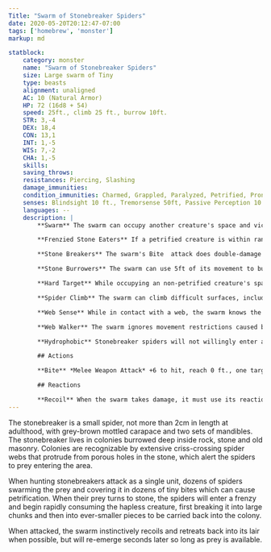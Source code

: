 ```yaml
---
Title: "Swarm of Stonebreaker Spiders"
date: 2020-05-20T20:12:47-07:00
tags: ['homebrew', 'monster']
markup: md

statblock:
    category: monster
    name: "Swarm of Stonebreaker Spiders"
    size: Large swarm of Tiny 
    type: beasts
    alignment: unaligned
    AC: 10 (Natural Armor)
    HP: 72 (16d8 + 54)
    speed: 25ft., climb 25 ft., burrow 10ft.
    STR: 3,-4
    DEX: 18,4
    CON: 13,1
    INT: 1,-5
    WIS: 7,-2
    CHA: 1,-5
    skills:
    saving_throws:
    resistances: Piercing, Slashing
    damage_immunities:
    condition_immunities: Charmed, Grappled, Paralyzed, Petrified, Prone, Restrained
    senses: Blindsight 10 ft., Tremorsense 50ft, Passive Perception 10
    languages: --
    description: |
        **Swarm** The swarm can occupy another creature's space and vice versa, and the swarm can move through any opening large enough for a Tiny insect. The swarm can't regain hit points or gain temporary hit points.

        **Frenzied Stone Eaters** If a petrified creature is within range, the swarm will use all its movement to enter its space and attack with a Bite. If multiple petrified creatures are within range, the swarm will move to the closest. The swarm will ignore all threats while moving, including dangerous terrain, area effect spells, and opportunity attacks.

        **Stone Breakers** The swarm's Bite  attack does double-damage against stone, including petrified creatures.

        **Stone Burrowers** The swarm can use 5ft of its movement to burrow into a volume of stone at least 5ft square, or 2ft square if the swarm has half of its hit points or fewer. It has total cover while burrowed inside stone.

        **Hard Target** While occupying an non-petrified creature's space, the swarm has 3/4 cover (+5 bonus to AC) if the creature is fully clothed, or half-cover (+2 bonus to AC) otherwise.

        **Spider Climb** The swarm can climb difficult surfaces, including upside down on ceilings, without needing to make an ability check.

        **Web Sense** While in contact with a web, the swarm knows the exact location of any other creature in contact with the same web.

        **Web Walker** The swarm ignores movement restrictions caused by webbing.

        **Hydrophobic** Stonebreaker spiders will not willingly enter any wet space and can be forced to flee by spraying them with water or similar liquid.

        ## Actions

        **Bite** *Melee Weapon Attack* +6 to hit, reach 0 ft., one target in the swarm's space. Hit: 10 (4d4) piercing damage, or 5 (2d4) piercing damage if the swarm has half of its hit points or fewer. On a hit, the target must succeed on a DC 13 Constitution saving throw or become petrified.

        ## Reactions

        **Recoil** When the swarm takes damage, it must use its reaction to leave the space it is currently in and burrow into stone 10ft or fewer away. If stone is not close enough for burrowing, the swarm moves to the nearest space, moving away from its attacker. If there is no unoccupied space and no stone available, the swarm does not disperse.
---
```

The stonebreaker is a small spider, not more than 2cm in length at adulthood, with grey-brown mottled carapace and two sets of mandibles. The stonebreaker lives in colonies burrowed deep inside rock, stone and old masonry. Colonies are recognizable by  extensive criss-crossing spider webs that protrude from porous holes in the stone, which alert the spiders to prey entering the area.

When hunting stonebreakers attack as a single unit, dozens of spiders swarming the  prey and covering it in dozens of tiny bites which can cause petrification. When their prey turns to stone, the spiders will enter a frenzy and begin rapidly consuming the hapless creature, first breaking it into large chunks and then into ever-smaller pieces to be carried back into the colony.

When attacked, the swarm instinctively recoils and retreats back into its lair when possible, but will re-emerge seconds later so long as prey is available.

